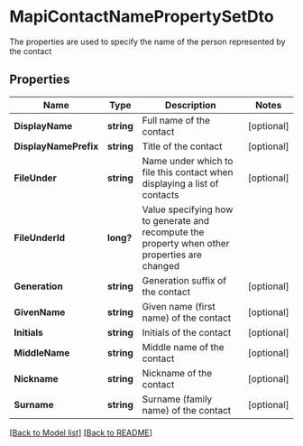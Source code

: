 # MapiContactNamePropertySetDto
The properties are used to specify the name of the person represented by the contact             

## Properties
Name | Type | Description | Notes
------------ | ------------- | ------------- | -------------
**DisplayName** | **string** | Full name of the contact              | [optional] 
**DisplayNamePrefix** | **string** | Title of the contact              | [optional] 
**FileUnder** | **string** | Name under which to file this contact when displaying a list of contacts              | [optional] 
**FileUnderId** | **long?** | Value specifying how to generate and recompute the property when other properties are changed              | 
**Generation** | **string** | Generation suffix of the contact              | [optional] 
**GivenName** | **string** | Given name (first name) of the contact              | [optional] 
**Initials** | **string** | Initials of the contact              | [optional] 
**MiddleName** | **string** | Middle name of the contact              | [optional] 
**Nickname** | **string** | Nickname of the contact              | [optional] 
**Surname** | **string** | Surname (family name) of the contact              | [optional] 


[[Back to Model list]](Models.md) [[Back to README]](README.md)

